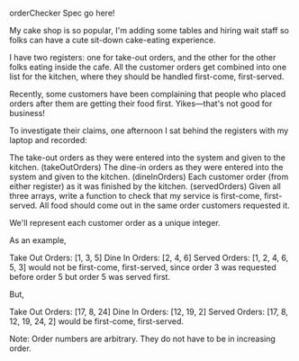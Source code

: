 orderChecker Spec go here!

My cake shop is so popular, I'm adding some tables and hiring wait staff so folks can have a cute sit-down cake-eating experience.

I have two registers: one for take-out orders, and the other for the other folks eating inside the cafe. All the customer orders get combined into one list for the kitchen, where they should be handled first-come, first-served.

Recently, some customers have been complaining that people who placed orders after them are getting their food first. Yikes—that's not good for business!

To investigate their claims, one afternoon I sat behind the registers with my laptop and recorded:

The take-out orders as they were entered into the system and given to the kitchen. (takeOutOrders)
The dine-in orders as they were entered into the system and given to the kitchen. (dineInOrders)
Each customer order (from either register) as it was finished by the kitchen. (servedOrders)
Given all three arrays, write a function to check that my service is first-come, first-served. All food should come out in the same order customers requested it.

We'll represent each customer order as a unique integer.

As an example,

  Take Out Orders: [1, 3, 5]
 Dine In Orders: [2, 4, 6]
  Served Orders: [1, 2, 4, 6, 5, 3]
would not be first-come, first-served, since order 3 was requested before order 5 but order 5 was served first.

But,

  Take Out Orders: [17, 8, 24]
 Dine In Orders: [12, 19, 2]
  Served Orders: [17, 8, 12, 19, 24, 2]
would be first-come, first-served.

Note: Order numbers are arbitrary. They do not have to be in increasing order.
